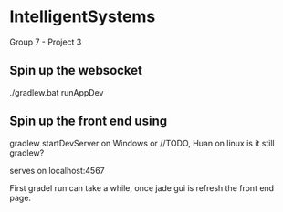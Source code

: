 # IntelligentSystems
Group 7 - Project 3

## Spin up the websocket
./gradlew.bat runAppDev

## Spin up the front end using 
gradlew startDevServer on Windows or
//TODO, Huan on linux is it still gradlew?


serves on localhost:4567


First gradel run can take a while, once jade gui is refresh the front end page.